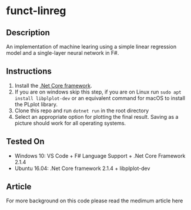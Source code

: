 # funct-linreg

## Description

An implementation of machine learing using a simple linear regression model and a single-layer neural network in F#.

## Instructions

1. Install the [.Net Core framework](https://www.microsoft.com/net/learn/get-started).
2. If you are on windows skip this step, if you are on Linux run `sudo apt install libplplot-dev` or an equivalent command for macOS to install the PLplot library.
3. Clone this repo and run `dotnet run` in the root directory
4. Select an appropriate option for plotting the final result. Saving as a picture should work for all operating systems.


## Tested On
- Windows 10: VS Code + F# Language Support + .Net Core Framework 2.1.4
- Ubuntu 16.04: .Net Core framework 2.1.4 + libplplot-dev


## Article
For more background on this code please read the medimum article here